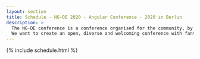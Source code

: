 ```yaml
---
layout: section
title: Schedule - NG-DE 2020 - Angular Conference - 2020 in Berlin
description: >
  The NG-DE conference is a conference organised for the community, by the community.
  We want to create an open, diverse and welcoming conference with fantastic speakers and a warm and friendly environment.
---
```


{% include schedule.html %}

